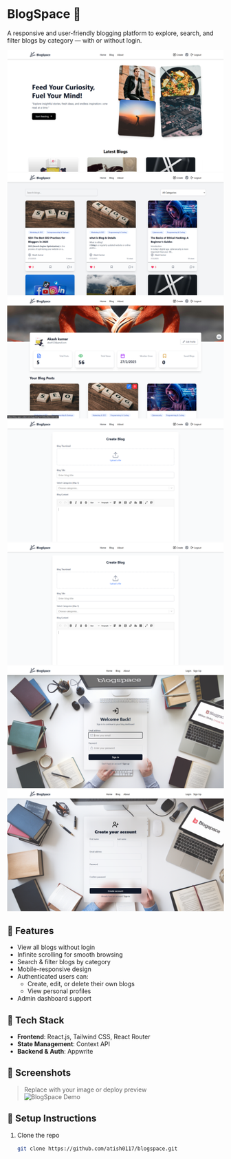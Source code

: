 # BlogSpace 📝

A responsive and user-friendly blogging platform to explore, search, and filter blogs by category — with or without login.

![BlogSpace Screenshot](./public/screenShot-1.png) 
![BlogSpace Screenshot](./public/screenShot-2.png) 
![BlogSpace Screenshot](./public/screenShot-3.png) 
![BlogSpace Screenshot](./public/screenShot-4.png) 
![BlogSpace Screenshot](./public/screenShot-4.png) 
![BlogSpace Screenshot](./public/screenShot-6.png) 
![BlogSpace Screenshot](./public/screenShot-7.png) 

## 🚀 Features

- View all blogs without login
- Infinite scrolling for smooth browsing
- Search & filter blogs by category
- Mobile-responsive design
- Authenticated users can:
  - Create, edit, or delete their own blogs
  - View personal profiles
- Admin dashboard support

## 🧰 Tech Stack

- **Frontend**: React.js, Tailwind CSS, React Router
- **State Management**: Context API
- **Backend & Auth**: Appwrite

## 📸 Screenshots

> Replace with your image or deploy preview  
> ![BlogSpace Demo](https://blog-space-amber.vercel.app/)

## 🔧 Setup Instructions

1. Clone the repo  
   ```bash
   git clone https://github.com/atish0117/blogspace.git
